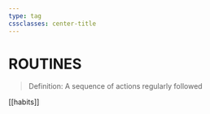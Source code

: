```yaml
---
type: tag 
cssclasses: center-title
---
```


# ROUTINES

> Definition: 
> A sequence of actions regularly followed

[[habits]]
